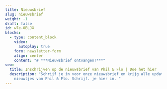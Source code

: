 ```yaml
---
title: Nieuwsbrief
slug: nieuwsbrief
weight: -1
draft: false
id: w7e-OBLJX
blocks:
  - type: content_block
    video:
      autoplay: true
    form: newsletter-form
    align: center
    content: "# ***Nieuwsbrief ontvangen!***"
seo:
  title: Inschrijven op de nieuwsbrief van Phil & Flo | Doe het hier
  description: "Schrijf je in voor onze nieuwsbrief en krijg alle updates en
    nieuwtjes van Phil & Flo. Schrijf. je hier in. "
---
```

